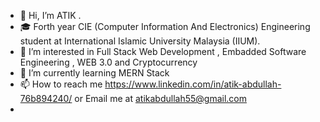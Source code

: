 - 👋 Hi, I’m ATIK . 
- 🎓 Forth year  CIE (Computer Information And Electronics) Engineering student at International Islamic University Malaysia (IIUM).
- 👀 I’m interested in Full Stack Web Development , Embadded Software Engineering , WEB 3.0 and Cryptocurrency 
- 🌱 I’m currently learning MERN Stack 
- 📫 How to reach me https://www.linkedin.com/in/atik-abdullah-76b894240/ or Email  me at atikabdullah55@gmail.com
-                      




